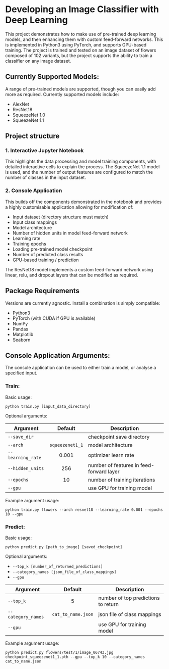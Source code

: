 # Developing an Image Classifier with Deep Learning
This project demonstrates how to make use of pre-trained deep learning models, and then enhancing them with custom feed-forward networks. This is implemented in Python3 using PyTorch, and supports GPU-based training. The project is trained and tested on an image dataset of flowers composed of 102 variants, but the project supports the ability to train a classifier on any image dataset.

## Currently Supported Models:
A range of pre-trained models are supported, though you can easily add more as required. Currently supported models include:

* AlexNet
* ResNet18
* SqueezeNet 1.0
* SqueezeNet 1.1

## Project structure

### 1. Interactive Jupyter Notebook
This highlights the data processing and model training components, with detailed interactive cells to explain the process. The SqueezeNet 1.1 model is used, and the number of output features are configured to match the number of classes in the input dataset.

### 2. Console Application
This builds off the components demonstrated in the notebook and provides a highly customisable application allowing for modification of:

* Input dataset (directory structure must match)
* Input class mappings
* Model architecture
* Number of hidden units in model feed-forward network
* Learning rate
* Training epochs
* Loading pre-trained model checkpoint
* Number of predicted class results
* GPU-based training / prediction

The ResNet18 model implements a custom feed-forward network using linear, relu, and dropout layers that can be modified as required.

## Package Requirements
Versions are currently agnostic. Install a combination is simply compatible:

* Python3
* PyTorch (with CUDA if GPU is available)
* NumPy
* Pandas
* Matplotlib
* Seaborn

## Console Application Arguments:
The console application can be used to either train a model, or analyse a specified input.

### Train:
Basic usage: 

```python train.py [input_data_directory]```

Optional arguments:

| Argument          |  Default        | Description                                                |
|-------------------|:---------------:|------------------------------------------------------------|
| `--save_dir`      |                 | checkpoint save directory                                  |
| `--arch`          | `squeezenet1_1` | model architecture                                         |
| `--learning_rate` |       0.001     | optimizer learn rate                                       |
| `--hidden_units`  |        256      | number of features in feed-forward layer                   |
| `--epochs`        |        10       | number of training iterations                              |
| `--gpu`           |                 | use GPU for training model                                 |

Example argument usage:

```python train.py flowers --arch resnet18 --learning_rate 0.001 --epochs 10 --gpu```

### Predict:
Basic usage: 

```python predict.py [path_to_image] [saved_checkpoint]```

Optional arguments:

* ```--top_k [number_of_returned_predictions]```
* ```--category_names [json_file_of_class_mappings]```
* ```--gpu```

| Argument           |  Default           | Description                                                |
|--------------------|:------------------:|------------------------------------------------------------|
| `--top_k`          |          5         | number of top predictions to return                        |
| `--category_names` | `cat_to_name.json` | json file of class mappings                                |
| `--gpu`            |                    | use GPU for training model                                 |

Example argument usage:

```python predict.py flowers/test/1/image_06743.jpg checkpoint_squeezenet1_1.pth --gpu --top_k 10 --category_names cat_to_name.json```

